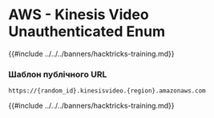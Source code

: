 # AWS - Kinesis Video Unauthenticated Enum

{{#include ../../../banners/hacktricks-training.md}}

### Шаблон публічного URL
```
https://{random_id}.kinesisvideo.{region}.amazonaws.com
```
{{#include ../../../banners/hacktricks-training.md}}
